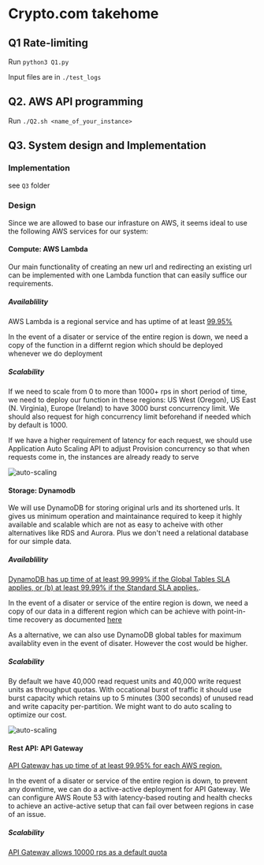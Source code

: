 # Crypto.com takehome

## Q1 Rate-limiting

Run `python3 Q1.py`

Input files are in `./test_logs`

## Q2.​ AWS​ API​ programming

Run `./Q2.sh <name_of_your_instance>`

## Q3. System design and Implementation

### Implementation

see `Q3` folder

### Design

Since we are allowed to base our infrasture on AWS, it seems ideal to use the following AWS services for our system:

#### Compute: AWS Lambda

Our main functionality of creating an new url and redirecting an existing url can be implemented with one Lambda function that can easily suffice our requirements.

##### Availablility

AWS Lambda is a regional service and has uptime of at least [99.95%](https://aws.amazon.com/lambda/sla/)

In the event of a disater or service of the entire region is down,
we need a copy of the function in a differnt region which should be deployed whenever we do deployment

##### Scalability

If we need to scale from 0 to more than 1000+ rps in short period of time, we need to deploy our function in these regions: US West (Oregon), US East (N. Virginia), Europe (Ireland) to have 3000 burst concurrency limit. We should also request for high concurrency limit beforehand if needed which by default is 1000.

If we have a higher requirement of latency for each request, we should use Application Auto Scaling API to adjust Provision concurrency so that when requests come in, the instances are already ready to serve

![auto-scaling](https://docs.aws.amazon.com/lambda/latest/dg/images/features-scaling-provisioned-auto.png)

#### Storage: Dynamodb

We will use DynamoDB for storing original urls and its shortened urls. It gives us minimum operation and maintainance required to keep it highly available and scalable which are not as easy to acheive with other alternatives like RDS and Aurora. Plus we don't need a relational database for our simple data.

##### Availablility

[DynamoDB has up time of at least 99.999% if the Global Tables SLA applies, or (b) at least 99.99% if the Standard SLA applies.](https://aws.amazon.com/dynamodb/sla/).

In the event of a disater or service of the entire region is down, we need a copy of our data in a different region which can be achieve with point-in-time recovery as documented [here](https://docs.aws.amazon.com/amazondynamodb/latest/developerguide/PointInTimeRecovery.html)

As a alternative, we can also use DynamoDB global tables for maximum availablity even in the event of disater. However the cost would be higher.

##### Scalability

By default we have 40,000 read request units and 40,000 write request units as throughput quotas. With occational burst of traffic it should use burst capacity which retains up to 5 minutes (300 seconds) of unused read and write capacity per-partition. We might want to do auto scaling to optimize our cost.

![auto-scaling](https://docs.aws.amazon.com/amazondynamodb/latest/developerguide/images/auto-scaling.png)

#### Rest API: API Gateway

[API Gateway has up time of at least 99.95% for each AWS region.](https://aws.amazon.com/api-gateway/sla/)

In the event of a disater or service of the entire region is down, to prevent any downtime, we can do a active-active deployment for API Gateway. We can configure AWS Route 53 with latency-based routing and health checks to achieve an active-active setup that can fail over between regions in case of an issue.

##### Scalability

[API Gateway allows 10000 rps as a default quota](<https://aws.amazon.com/about-aws/whats-new/2017/06/amazon-api-gateway-increases-account-level-throttle-limits-to-10000-requests-per-second-rps/#:~:text=What's%20New-,Amazon%20API%20Gateway%20Increases%20Account%20Level%20Throttle,10%2C000%20Requests%20per%20Second%20(RPS)&text=Amazon%20API%20Gateway%20has%20raised,(RPS)%20from%201%2C000%20RPS>)
